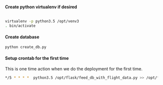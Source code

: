 #### Create python virtualenv if desired

```sh

virtualenv -p python3.5 /opt/venv3
. bin/activate
```


#### Create database

```sh
python create_db.py
```

#### Setup crontab for the first time

This is one time action when we do the deployment for the first time.
```sh
*/5 * * * *  python3.5 /opt/flask/feed_db_with_flight_data.py >> /opt/flask/error_log.log 2>&1
```



####